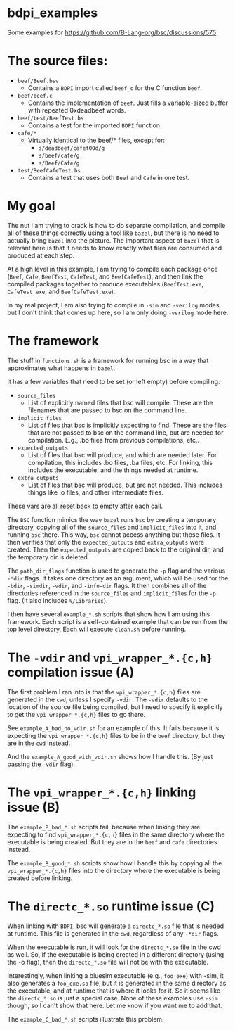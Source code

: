 # bdpi_examples

Some examples for https://github.com/B-Lang-org/bsc/discussions/575

# The source files:
  - `beef/Beef.bsv`
    - Contains a `BDPI` import called `beef_c` for the C function `beef`.
  - `beef/beef.c`
    - Contains the implementation of `beef`.
      Just fills a variable-sized buffer with repeated 0xdeadbeef words.
  - `beef/test/BeefTest.bs`
      - Contains a test for the imported `BDPI` function.
  - `cafe/*`
      - Virtually identical to the beef/* files, except for:
        - `s/deadbeef/cafef00d/g`
        - `s/beef/cafe/g`
        - `s/Beef/Cafe/g`
  - `test/BeefCafeTest.bs`
    - Contains a test that uses both `Beef` and `Cafe` in one test.

# My goal

The nut I am trying to crack is how to do separate compilation, and compile all
of these things correctly using a tool like `bazel`, but there is no need to
actually bring `bazel` into the picture.  The important aspect of `bazel` that
is relevant here is that it needs to know exactly what files are consumed and
produced at each step.

At a high level in this example, I am trying to compile each package once
(`Beef`, `Cafe`, `BeefTest`, `CafeTest`, and `BeefCafeTest`), and then link the
compiled packages together to produce executables (`BeefTest.exe`,
`CafeTest.exe`, and `BeefCafeTest.exe`).

In my real project, I am also trying to compile in `-sim` and `-verilog` modes,
but I don't think that comes up here, so I am only doing  `-verilog` mode here.

# The framework

The stuff in `functions.sh` is a framework for running bsc in a way that
approximates what happens in `bazel`.

It has a few variables that need to be set (or left empty) before compiling:
  - `source_files`
    - List of explicitly named files that bsc will compile.  These are the
      filenames that are passed to bsc on the command line.
  - `implicit_files`
    - List of files that bsc is implicitly expecting to find.  These are the
      files that are not passed to bsc on the command line, but are needed for
      compilation.  E.g., .bo files from previous compilations, etc..
  - `expected_outputs`
    - List of files that bsc will produce, and which are needed later.  For
      compilation, this includes .bo files, .ba files, etc.  For linking, this
      includes the executable, and the things needed at runtime.
  - `extra_outputs`
    - List of files that bsc will produce, but are not needed.  This includes
      things like .o files, and other intermediate files.

These vars are all reset back to empty after each call.

The `BSC` function mimics the way `bazel` runs `bsc` by creating a temporary
directory, copying all of the `source_files` and `implicit_files` into it, and
running `bsc` there. This way, `bsc` cannot access anything but those files. It
then verifies that only the `expected_outputs` and `extra_outputs` were created.
Then the `expected_outputs` are copied back to the original dir, and the
temporary dir is deleted.

The `path_dir_flags` function is used to generate the `-p` flag and the various
`-*dir` flags.  It takes one directory as an argument, which will be used for
the `-bdir`, `-simdir`, `-vdir`, and `-info-dir` flags.  It then combines all of
the directories referenced in the `source_files` and `implicit_files` for the
`-p` flag.  (It also includes `%/Libraries`).

I then have several `example_*.sh` scripts that show how I am using this
framework.  Each script is a self-contained example that can be run from the top
level directory.  Each will execute `clean.sh` before running.

# The `-vdir` and `vpi_wrapper_*.{c,h}` compilation issue (A)

The first problem I ran into is that the `vpi_wrapper_*.{c,h}` files are
generated in the `cwd`, unless I specify `-vdir`.  The `-vdir` defaults to the
location of the source file being compiled, but I need to specify it explicitly
to get the `vpi_wrapper_*.{c,h}` files to go there.

See `example_A_bad_no_vdir.sh` for an example of this.  It fails because it is
expecting the `vpi_wrapper_*.{c,h}` files to be in the `beef` directory, but
they are in the `cwd` instead.

And the `example_A_good_with_vdir.sh` shows how I handle this.  (By just passing
the `-vdir` flag).

# The `vpi_wrapper_*.{c,h}` linking issue (B)

The `example_B_bad_*.sh` scripts fail, because when linking they are expecting
to find `vpi_wrapper_*.{c,h}` files in the same directory where the executable
is being created.  But they are in the `beef` and `cafe` directories instead.

The `example_B_good_*.sh` scripts show how I handle this by copying all the
`vpi_wrapper_*.{c,h}` files into the directory where the executable is being
created before linking.

# The `directc_*.so` runtime issue (C)

When linking with `BDPI`, bsc will generate a `directc_*.so` file that is needed
at runtime.  This file is generated in the `cwd`, regardless of any `-*dir`
flags.

When the executable is run, it will look for the `directc_*.so` file in the cwd
as well.  So, if the executable is being created in a different directory (using
the -o flag), then the `directc_*.so` file will not be with the executable.

Interestingly, when linking a bluesim executable (e.g., `foo_exe`) with -sim, it
also generates a `foo_exe.so` file, but it is generated in the same directory as
the executable, and at runtime that is where it looks for it.  So it seems like
the `directc_*.so` is just a special case.  None of these examples use `-sim`
though, so I can't show that here.  Let me know if you want me to add that.

The `example_C_bad_*.sh` scripts illustrate this problem.